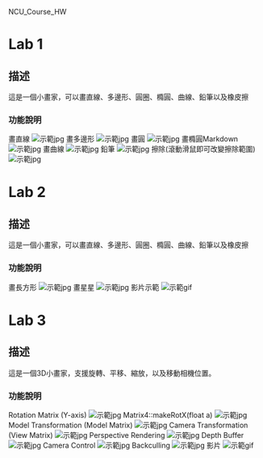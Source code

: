 NCU_Course_HW

# Lab 1

## 描述
這是一個小畫家，可以畫直線、多邊形、圓圈、橢圓、曲線、鉛筆以及橡皮擦

### 功能說明
畫直線
![示範jpg](./ComputerGraphics_Yeh-Lab1/image/line.jpg)
畫多邊形
![示範jpg](./ComputerGraphics_Yeh-Lab1/image/poly.jpg)
畫圓
![示範jpg](./ComputerGraphics_Yeh-Lab1/image/circle.jpg)
畫橢圓Markdown
![示範jpg](./ComputerGraphics_Yeh-Lab1/image/circle1.jpg)
畫曲線
![示範jpg](./ComputerGraphics_Yeh-Lab1/image/curve.jpg)
鉛筆
![示範jpg](./ComputerGraphics_Yeh-Lab1/image/heart.jpg)
擦除(滾動滑鼠即可改變擦除範圍)
![示範jpg](./ComputerGraphics_Yeh-Lab1/image/ohno.jpg)

# Lab 2

## 描述
這是一個小畫家，可以畫直線、多邊形、圓圈、橢圓、曲線、鉛筆以及橡皮擦

### 功能說明
畫長方形
![示範jpg](./ComputerGraphics_Yeh-Lab2/image/rec.PNG)
畫星星
![示範jpg](./ComputerGraphics_Yeh-Lab2/image/star.PNG)
影片示範
![示範gif](./ComputerGraphics_Yeh-Lab2/image/video.gif)

# Lab 3

## 描述
這是一個3D小畫家，支援旋轉、平移、縮放，以及移動相機位置。

### 功能說明
Rotation Matrix (Y-axis)
![示範jpg](./ComputerGraphics_Yeh-Lab3/image/1.jpg)
Matrix4::makeRotX(float a)
![示範jpg](./ComputerGraphics_Yeh-Lab3/image/2.jpg)
Model Transformation (Model Matrix)
![示範jpg](./ComputerGraphics_Yeh-Lab3/image/3.jpg)
Camera Transformation (View Matrix)
![示範jpg](./ComputerGraphics_Yeh-Lab3/image/4.jpg)
Perspective Rendering
![示範jpg](./ComputerGraphics_Yeh-Lab3/image/5.jpg)
Depth Buffer
![示範jpg](./ComputerGraphics_Yeh-Lab3/image/6.jpg)
Camera Control
![示範jpg](./ComputerGraphics_Yeh-Lab3/image/7.jpg)
Backculling
![示範jpg](./ComputerGraphics_Yeh-Lab3/image/8.jpg)
影片
![示範gif](./ComputerGraphics_Yeh-Lab3/image/9.gif)


